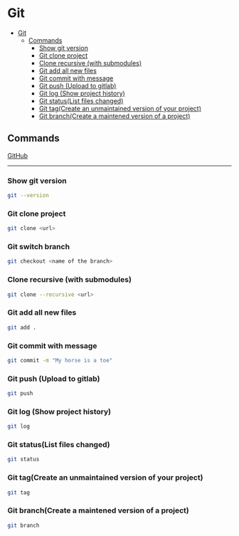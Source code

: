 # Git

- [Git](#git)
  - [Commands](#commands)
    - [Show git version](#show-git-version)
    - [Git clone project](#git-clone-project)
    - [Clone recursive (with submodules)](#clone-recursive-with-submodules)
    - [Git add all new files](#git-add-all-new-files)
    - [Git commit with message](#git-commit-with-message)
    - [Git push (Upload to gitlab)](#git-push-upload-to-gitlab)
    - [Git log (Show project history)](#git-log-show-project-history)
    - [Git status(List files changed)](#git-statuslist-files-changed)
    - [Git tag(Create an unmaintained version of your project)](#git-tagcreate-an-unmaintained-version-of-your-project)
    - [Git branch(Create a maintened version of a project)](#git-branchcreate-a-maintened-version-of-a-project)

## Commands

[GitHub](http://github.com)

---

### Show git version

```bash
git --version
```

### Git clone project

```bash
git clone <url>
```

### Git switch branch

```bash
git checkout <name of the branch>
```

### Clone recursive (with submodules)

```bash
git clone --recursive <url>
```

### Git add all new files

```bash
git add .
```

### Git commit with message

```bash
git commit -m "My horse is a toe"
```

### Git push (Upload to gitlab)

```bash
git push
```

### Git log (Show project history)

```bash
git log
```

### Git status(List files changed)

```bash
git status
```

### Git tag(Create an unmaintained version of your project)

```bash
git tag
```

### Git branch(Create a maintened version of a project)

```bash
git branch
```
